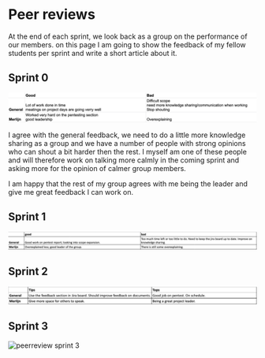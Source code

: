 # Peer reviews

At the end of each sprint, we look back as a group on the performance of our members. on this page I am going to show the feedback of my fellow students per sprint and write a short article about it.

## Sprint 0
![peerreview sprint 0](images/peer_review_sprint0.png)

I agree with the general feedback, we need to do a little more knowledge sharing as a group and we have a number of people with strong opinions who can shout a bit harder then the rest. I myself am one of these people and will therefore work on talking more calmly in the coming sprint and asking more for the opinion of calmer group members.

I am happy that the rest of my group agrees with me being the leader and give me great feedback I can work on.

## Sprint 1
![peerreview sprint 1](images/peer_review_sprint1.png)


## Sprint 2
![peerreview sprint 2](images/peer_review_sprint2.png)


## Sprint 3
![peerreview sprint 3](images/peer_review_sprint3.png)

